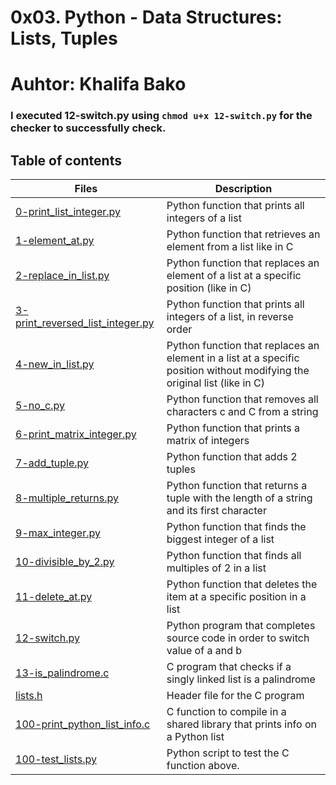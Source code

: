 # 0x03. Python - Data Structures: Lists, Tuples
# Auhtor: Khalifa Bako
### I executed 12-switch.py using `chmod u+x 12-switch.py` for the checker to successfully check.

## Table of contents
Files | Description
----- | -----------
[0-print_list_integer.py](./0-print_list_integer.py) | Python function that prints all integers of a list
[1-element_at.py](./1-element_at.py) | Python function that retrieves an element from a list like in C
[2-replace_in_list.py](./2-replace_in_list.py) | Python function that replaces an element of a list at a specific position (like in C)
[3-print_reversed_list_integer.py](./3-print_reversed_list_integer.py) | Python function that prints all integers of a list, in reverse order
[4-new_in_list.py](./4-new_in_list.py) | Python function that replaces an element in a list at a specific position without modifying the original list (like in C)
[5-no_c.py](./5-no_c.py) | Python function that removes all characters c and C from a string
[6-print_matrix_integer.py](./6-print_matrix_integer.py) | Python function that prints a matrix of integers
[7-add_tuple.py](./7-add_tuple.py) | Python function that adds 2 tuples
[8-multiple_returns.py](./8-multiple_returns.py) | Python function that returns a tuple with the length of a string and its first character
[9-max_integer.py](./9-max_integer.py) | Python function that finds the biggest integer of a list
[10-divisible_by_2.py](./10-divisible_by_2.py) | Python function that finds all multiples of 2 in a list
[11-delete_at.py](./11-delete_at.py) | Python function that deletes the item at a specific position in a list
[12-switch.py](./12-switch.py) | Python program that completes source code in order to switch value of a and b
[13-is_palindrome.c](./13-is_palindrome.c) | C program that checks if a singly linked list is a palindrome
[lists.h](./lists.h) | Header file for the C program
[100-print_python_list_info.c](./100-print_python_list_info.c) | C function to compile in a shared library that prints info on a Python list
[100-test_lists.py](./100-test_lists.py) | Python script to test the C function above.
